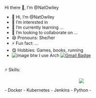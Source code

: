 Hi there 👋, I’m @NatOwlley

- 👋 Hi, I’m @NatOwlley
- 👀 I’m interested in 
- 🌱 I’m currently learning ...
- 💞️ I’m looking to collaborate on ...
- 😄 Pronouns: She/her
- ⚡ Fun fact: ...
- 😋 Hobbies: Games, books, running
-  ![image](https://github.com/user-attachments/assets/0458d0d2-0774-4823-b664-39da9c7a977d) btw I use Arch
[![Gmail Badge](https://img.shields.io/badge/-Gmail-d14836?style=flat-square&logo=Gmail&logoColor=white&link=mail@xl42lx@gmail.com)](mailto:mail@xl42lx@gmail.com)


##  
⚡ Skills:
<p align="center">
  <a href="https://skillicons.dev">
    <img src="https://skillicons.dev/icons?i=git,kubernetes,docker,vim," />
  </a>
</p>
- Docker
- Kubernetes
- Jenkins
- Python
- 
